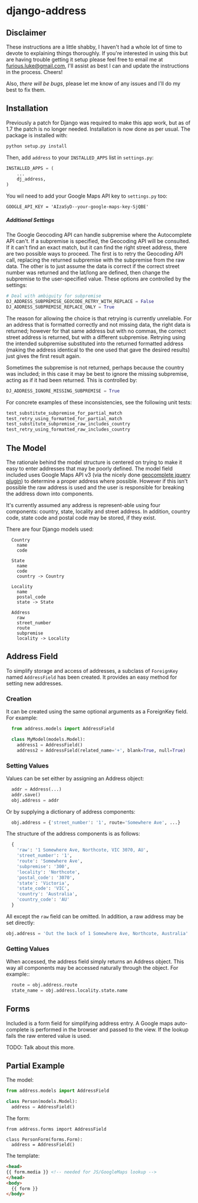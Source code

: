 # django-address

## Disclaimer

These instructions are a little shabby, I haven't had a whole lot of time to
devote to explaining things thoroughly. If you're interested in using this
but are having trouble getting it setup please feel free to email me at
furious.luke@gmail.com, I'll assist as best I can and update the instructions
in the process. Cheers!

Also, *there will be bugs*, please let me know of any issues and I'll do my
best to fix them.

## Installation

Previously a patch for Django was required to make this app work, but as
of 1.7 the patch is no longer needed. Installation is now done as per
usual. The package is installed with:

```bash
python setup.py install
```

Then, add `address` to your `INSTALLED_APPS` list in `settings.py`:

```python
INSTALLED_APPS = (
    ...
    dj_address,
)
```

You wil need to add your Google Maps API key to `settings.py` too:
```
GOOGLE_API_KEY = 'AIzaSyD--your-google-maps-key-SjQBE'
```

##### Additional Settings

The Google Geocoding API can handle subpremise where the Autocomplete API can't. If
a subpremise is specified, the Geocoding API will be consulted. If it can't find an
exact match, but it can find the right street address, there are two possible ways
to proceed. The first is to retry the Geocoding API call, replacing the returned 
subpremise with the subpremise from the raw data. The other is to just assume the
data is correct if the correct street number was returned and the lat/long are
defined, then change the subpremise to the user-specified value. These options
are controlled by the settings:

```python
# Deal with ambiguity for subpremise
DJ_ADDRESS_SUBPREMISE_GEOCODE_RETRY_WITH_REPLACE = False
DJ_ADDRESS_SUBPREMISE_REPLACE_ONLY = True
```

The reason for allowing the choice is that retrying is currently unreliable. For
an address that is formatted correctly and not missing data, the right data is 
returned; however for that same address but with no commas, the correct street
address is returned, but with a different subpremise. Retrying using the intended
subpremise substituted into the returned formatted address (making the address 
identical to the one used that gave the desired results) just gives the first
result again.

Sometimes the subpremise is not returned, perhaps because the country was included;
in this case it may be best to ignore the missing subpremise, acting as if it had
been returned. This is controlled by:

```python
DJ_ADDRESS_IGNORE_MISSING_SUBPREMISE = True
```

For concrete examples of these inconsistencies, see the following unit tests:

```python
test_substitute_subpremise_for_partial_match
test_retry_using_formatted_for_partial_match
test_substitute_subpremise_raw_includes_country
test_retry_using_formatted_raw_includes_country
```


## The Model

The rationale behind the model structure is centered on trying to make
it easy to enter addresses that may be poorly defined. The model field included
uses Google Maps API v3 (via the nicely done [geocomplete jquery plugin](http://ubilabs.github.io/geocomplete/)) to
determine a proper address where possible. However if this isn't possible the
raw address is used and the user is responsible for breaking the address down
into components.

It's currently assumed any address is represent-able using four components:
country, state, locality and street address. In addition, country code, state
code and postal code may be stored, if they exist.

There are four Django models used:

```
  Country
    name
    code

  State
    name
    code
    country -> Country

  Locality
    name
    postal_code
    state -> State

  Address
    raw
    street_number
    route
    subpremise
    locality -> Locality
```

## Address Field

To simplify storage and access of addresses, a subclass of `ForeignKey` named
`AddressField` has been created. It provides an easy method for setting new
addresses.

### Creation

It can be created using the same optional arguments as a ForeignKey field.
For example:

```python
  from address.models import AddressField

  class MyModel(models.Model):
    address1 = AddressField()
    address2 = AddressField(related_name='+', blank=True, null=True)
```

### Setting Values

Values can be set either by assigning an Address object:

```python
  addr = Address(...)
  addr.save()
  obj.address = addr
```

Or by supplying a dictionary of address components:

```python
  obj.address = {'street_number': '1', route='Somewhere Ave', ...}
```

The structure of the address components is as follows:

```python
  {
    'raw': '1 Somewhere Ave, Northcote, VIC 3070, AU',
    'street_number': '1',
    'route': 'Somewhere Ave',
    'subpremise': '300',
    'locality': 'Northcote',
    'postal_code': '3070',
    'state': 'Victoria',
    'state_code': 'VIC',
    'country': 'Australia',
    'country_code': 'AU'
  }
```

All except the `raw` field can be omitted. In addition, a raw address may
be set directly:

```python
obj.address = 'Out the back of 1 Somewhere Ave, Northcote, Australia'
```

### Getting Values

When accessed, the address field simply returns an Address object. This way
all components may be accessed naturally through the object. For example::

```python
  route = obj.address.route
  state_name = obj.address.locality.state.name
```

## Forms

Included is a form field for simplifying address entry. A Google maps
auto-complete is performed in the browser and passed to the view. If
the lookup fails the raw entered value is used.

TODO: Talk about this more.

## Partial Example

The model:

```python
from address.models import AddressField

class Person(models.Model):
  address = AddressField()
```

The form:

```
from address.forms import AddressField

class PersonForm(forms.Form):
  address = AddressField()
```

The template:

```html
<head>
{{ form.media }} <!-- needed for JS/GoogleMaps lookup -->
</head>
<body>
  {{ form }}
</body>
```
